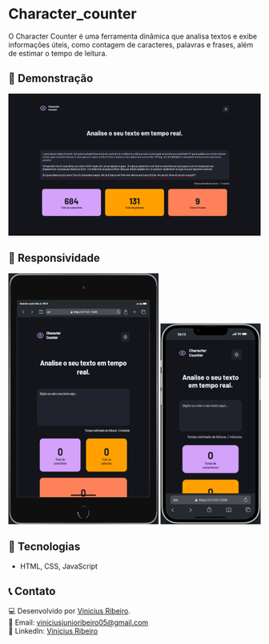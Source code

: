 # Character_counter
O Character Counter é uma ferramenta dinâmica que analisa textos e exibe informações úteis, como contagem de caracteres, palavras e frases, além de estimar o tempo de leitura.

## 🎥 Demonstração  

<img aling="center" src="/Character Counter/src/assets/demo/Character_counter_visualizer_action.png">

## 📱 Responsividade

<div align="center">
  <img height="500" width="300" src="/Character Counter/src/assets/demo/Character_counter_visualizer_tablet.png">
  <img height="400" width="200" src="/Character Counter/src/assets/demo/Character_counter_visualizer_mobile.png">
</div>

## 🚀 Tecnologias

- HTML, CSS, JavaScript

## 📞 Contato  
💻 Desenvolvido por [Vinicius Ribeiro](https://github.com/vinny-rbs).  
📧 Email: viniciusjunioribeiro05@gmail.com  
🔗 LinkedIn: [Vinicius Ribeiro](https://www.linkedin.com/in/vinicius-rbs/)
